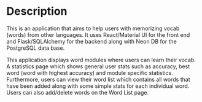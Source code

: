 # Description 

This is an application that aims to help users with memorizing vocab (words) from other languages. It uses React/Material UI for the front end and Flask/SQLAlchemy for the backend along with Neon DB for the PostgreSQL data base. 

This application displays word modules where users can learn their vocab. A statistics page which shows general user stats such as accuracy, best word (word with highest accuracy) and module specific statistics. Furthermore, users can view their word list which contains all words that have been added along with some simple stats for each individual word. Users can also add/delete words on the Word List page. 